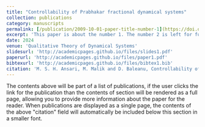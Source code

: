 ```yaml
---
title: "Controllability of Prabhakar fractional dynamical systems"
collection: publications
category: manuscripts
permalink: [/publication/2009-10-01-paper-title-number-1](https://doi.org/10.1007/s12346-023-00919-4}{DOI:10.1007/s12346-023-00919-4)
excerpt: 'This paper is about the number 1. The number 2 is left for future work.'
date: 2024
venue: 'Qualitative Theory of Dynamical Systems'
slidesurl: 'http://academicpages.github.io/files/slides1.pdf'
paperurl: 'http://academicpages.github.io/files/paper1.pdf'
bibtexurl: 'http://academicpages.github.io/files/bibtex1.bib'
citation: 'M. S. H. Ansari, M. Malik and D. Baleanu, Controllability of Prabhakar fractional dynamical systems, Qualitative Theory of Dynamical Systems 23(2) (2024) 1-28.'
---
```

The contents above will be part of a list of publications, if the user clicks the link for the publication than the contents of section will be rendered as a full page, allowing you to provide more information about the paper for the reader. When publications are displayed as a single page, the contents of the above "citation" field will automatically be included below this section in a smaller font.
